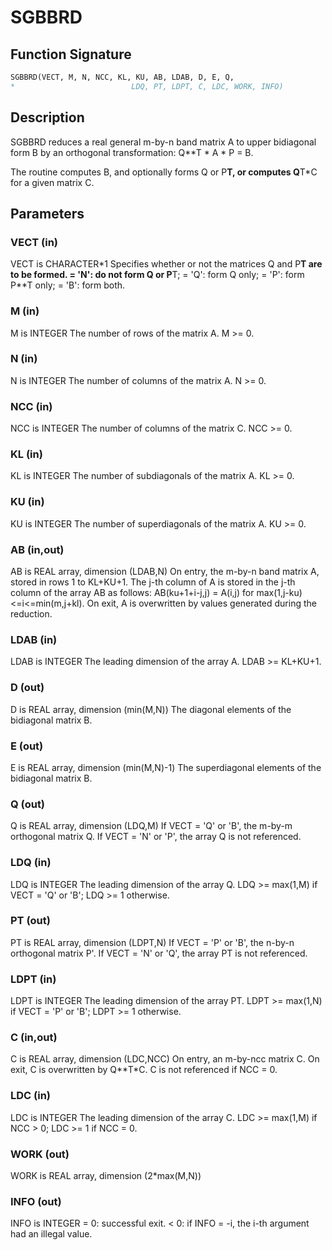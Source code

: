 # SGBBRD

## Function Signature

```fortran
SGBBRD(VECT, M, N, NCC, KL, KU, AB, LDAB, D, E, Q,
*                          LDQ, PT, LDPT, C, LDC, WORK, INFO)
```

## Description


 SGBBRD reduces a real general m-by-n band matrix A to upper
 bidiagonal form B by an orthogonal transformation: Q**T * A * P = B.

 The routine computes B, and optionally forms Q or P**T, or computes
 Q**T*C for a given matrix C.

## Parameters

### VECT (in)

VECT is CHARACTER*1 Specifies whether or not the matrices Q and P**T are to be formed. = 'N': do not form Q or P**T; = 'Q': form Q only; = 'P': form P**T only; = 'B': form both.

### M (in)

M is INTEGER The number of rows of the matrix A. M >= 0.

### N (in)

N is INTEGER The number of columns of the matrix A. N >= 0.

### NCC (in)

NCC is INTEGER The number of columns of the matrix C. NCC >= 0.

### KL (in)

KL is INTEGER The number of subdiagonals of the matrix A. KL >= 0.

### KU (in)

KU is INTEGER The number of superdiagonals of the matrix A. KU >= 0.

### AB (in,out)

AB is REAL array, dimension (LDAB,N) On entry, the m-by-n band matrix A, stored in rows 1 to KL+KU+1. The j-th column of A is stored in the j-th column of the array AB as follows: AB(ku+1+i-j,j) = A(i,j) for max(1,j-ku)<=i<=min(m,j+kl). On exit, A is overwritten by values generated during the reduction.

### LDAB (in)

LDAB is INTEGER The leading dimension of the array A. LDAB >= KL+KU+1.

### D (out)

D is REAL array, dimension (min(M,N)) The diagonal elements of the bidiagonal matrix B.

### E (out)

E is REAL array, dimension (min(M,N)-1) The superdiagonal elements of the bidiagonal matrix B.

### Q (out)

Q is REAL array, dimension (LDQ,M) If VECT = 'Q' or 'B', the m-by-m orthogonal matrix Q. If VECT = 'N' or 'P', the array Q is not referenced.

### LDQ (in)

LDQ is INTEGER The leading dimension of the array Q. LDQ >= max(1,M) if VECT = 'Q' or 'B'; LDQ >= 1 otherwise.

### PT (out)

PT is REAL array, dimension (LDPT,N) If VECT = 'P' or 'B', the n-by-n orthogonal matrix P'. If VECT = 'N' or 'Q', the array PT is not referenced.

### LDPT (in)

LDPT is INTEGER The leading dimension of the array PT. LDPT >= max(1,N) if VECT = 'P' or 'B'; LDPT >= 1 otherwise.

### C (in,out)

C is REAL array, dimension (LDC,NCC) On entry, an m-by-ncc matrix C. On exit, C is overwritten by Q**T*C. C is not referenced if NCC = 0.

### LDC (in)

LDC is INTEGER The leading dimension of the array C. LDC >= max(1,M) if NCC > 0; LDC >= 1 if NCC = 0.

### WORK (out)

WORK is REAL array, dimension (2*max(M,N))

### INFO (out)

INFO is INTEGER = 0: successful exit. < 0: if INFO = -i, the i-th argument had an illegal value.

